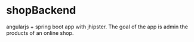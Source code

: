 # shopBackend

angularjs + spring boot app with jhipster. The goal of the app is admin the products of an online shop.
